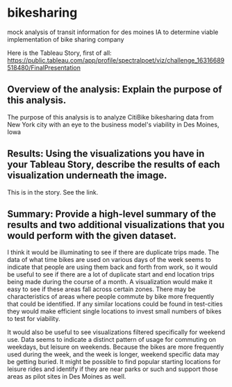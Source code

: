 # bikesharing
mock analysis of transit information for des moines IA to determine viable implementation of bike sharing company



    
Here is the Tableau Story, first of all: https://public.tableau.com/app/profile/spectralpoet/viz/challenge_16316689518480/FinalPresentation

## Overview of the analysis: Explain the purpose of this analysis.
The purpose of this analysis is to analyze CitiBike bikesharing data from New York city with an eye to the business model's viability in Des Moines, Iowa  
  
## Results: Using the visualizations you have in your Tableau Story, describe the results of each visualization underneath the image.
This is in the story. See the link.

## Summary: Provide a high-level summary of the results and two additional visualizations that you would perform with the given dataset.
I think it would be illuminating to see if there are duplicate trips made. The data of what time bikes are used on various days of the week seems to indicate that people are using them back and forth from work, so it would be useful to see if there are a lot of duplicate start and end location trips being made during the course of a month. A visualization would make it easy to see if these areas fall across certain zones. There may be characteristics of areas where people commute by bike more frequently that could be identified. If any similar locations could be found in test-cities they would make efficient single locations to invest small numbers of bikes to test for viability.

It would also be useful to see visualizations filtered specifically for weekend use. Data seems to indicate a distinct pattern of usage for commuting on weekdays, but leisure on weekends. Because the bikes are more frequently used during the week, and the week is longer, weekend specific data may be getting buried. It might be possible to find popular starting locations for leisure rides and identify if they are near parks or such and support those areas as pilot sites in Des Moines as well.
